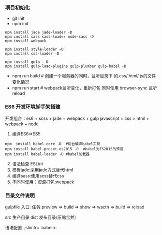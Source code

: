 ### 项目初始化

- git init
- npm init

```
npm install jade jade-loader -D
npm install sass sass-loader node-sass -D
npm install webpack

npm install style-loader -D
npm install css-loader -D

npm install gulp - D
npm install gulp-load-plugins gulp-plumber gulp-babel -D
```

- npm run build # 创建一个服务器的同时，监听目录下 的.css/.html/.js的文件变化情况
- npm run start # webpack监听变化，重新打包 同时使用 browser-sync 监听 reload



### ES6 开发环境脚手架搭建
开发组合：es6 + scss + jade + webpack + gulp
         javascript + css + html + webpack + node
1. 编译ES6=>ES5  
```
npm  install babel-core -D  #后台编译babel工具
npm install babel-preset-es2015 -D  #babel对ES2015的预设
npm install babel-loader -D #babel加载器
```

2. 语法检查 ESLint
3. 模板jade:采用jade方式替代html
4. 编译sass:使用scss替代css
5. 不同时使用：资源打包:webpack

### 目录文件说明
gulpfile 入口:
  任务:preview => build => show
               => wacth => build => reload

src 生产目录
dist 发布目录(压缩合并)

语法配置
.jshintrc
.babelrc
